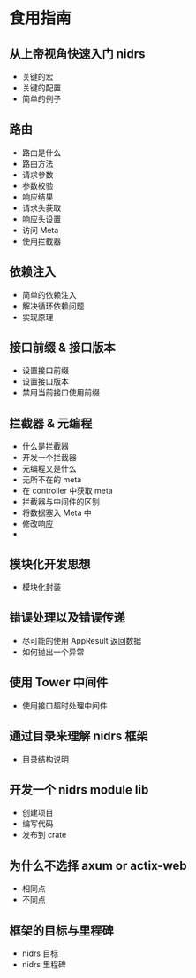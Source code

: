 # 食用指南

## 从上帝视角快速入门 nidrs

- 关键的宏
- 关键的配置
- 简单的例子

## 路由

- 路由是什么
- 路由方法
- 请求参数
- 参数校验
- 响应结果
- 请求头获取
- 响应头设置
- 访问 Meta
- 使用拦截器

## 依赖注入

- 简单的依赖注入
- 解决循环依赖问题
- 实现原理

## 接口前缀 & 接口版本

- 设置接口前缀
- 设置接口版本
- 禁用当前接口使用前缀

## 拦截器 & 元编程

- 什么是拦截器
- 开发一个拦截器
- 元编程又是什么
- 无所不在的 meta
- 在 controller 中获取 meta
- 拦截器与中间件的区别
- 将数据塞入 Meta 中
- 修改响应
-

## 模块化开发思想

- 模块化封装

## 错误处理以及错误传递

- 尽可能的使用 AppResult 返回数据
- 如何抛出一个异常

## 使用 Tower 中间件

- 使用接口超时处理中间件

## 通过目录来理解 nidrs 框架

- 目录结构说明

## 开发一个 nidrs module lib

- 创建项目
- 编写代码
- 发布到 crate

## 为什么不选择 axum or actix-web

- 相同点
- 不同点

## 框架的目标与里程碑

- nidrs 目标
- nidrs 里程碑